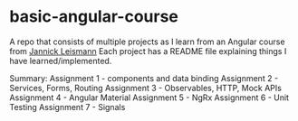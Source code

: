 # basic-angular-course
A repo that consists of multiple projects as I learn from an Angular course from [Jannick Leismann](https://www.udemy.com/course/complete-angular-14-course-learn-frontend-development)
Each project has a README file explaining things I have learned/implemented.

Summary:
Assignment 1 - components and data binding
Assignment 2 - Services, Forms, Routing
Assignment 3 - Observables, HTTP, Mock APIs
Assignment 4 - Angular Material
Assignment 5 - NgRx
Assignment 6 - Unit Testing
Assignment 7 - Signals